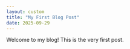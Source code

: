 ```yaml
---
layout: custom
title: "My First Blog Post"
date: 2025-09-29
---
```


Welcome to my blog! This is the very first post.
